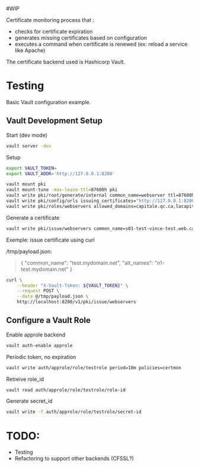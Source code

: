 #WIP

Certificate monitoring process that :
- checks for certificate expiration
- generates missing certificates based on configuration
- executes a command when certificate is renewed (ex: reload a service like
  Apache)

The certificate backend used is Hashicorp Vault.

# Testing
Basic Vault configuration example.

## Vault Development Setup

Start (dev mode)
```bash
vault server -dev
```

Setup
```bash
export VAULT_TOKEN=
export VAULT_ADDR='http://127.0.0.1:8200'

vault mount pki
vault mount-tune -max-lease-ttl=87600h pki
vault write pki/root/generate/internal common_name=webserver ttl=87600h
vault write pki/config/urls issuing_certificates="http://127.0.0.1:8200/v1/pki/ca" crl_distribution_points="http://127.0.0.1:8200/v1/pki/crl"
vault write pki/roles/webservers allowed_domains=capitale.qc.ca,lacapitale.com,lacapitalefs.com,unicainsurance.com,lunique.qc.ca,penncorp.ca,york-fire.com allow_subdomains="true" max_ttl="72h" client_flag=false key_usage=DigitalSignature,KeyEncipherment
```

Generate a certificate
```bash
vault write pki/issue/webservers common_name=s01-test-vince-test.web.capitale.qc.ca alt_names=n1-s01-test-vince-test.web.capitale.qc.ca
```

Exemple: issue certificate using curl

/tmp/payload.json:

> {
>   "common_name": "test.mydomain.net",
>   "alt_names": "n1-test.mydomain.net"
> }

```bash
curl \
    --header "X-Vault-Token: ${VAULT_TOKEN}" \
    --request POST \
    --data @/tmp/payload.json \
    http://localhost:8200/v1/pki/issue/webservers
```

## Configure a Vault Role
Enable approle backend
```bash
vault auth-enable approle
```

Periodic token, no expiration
```bash
vault write auth/approle/role/testrole period=10m policies=certmon
```

Retreive role_id
```bash
vault read auth/approle/role/testrole/role-id
```

Generate secret_id
```bash
vault write -f auth/approle/role/testrole/secret-id
```

# TODO:
- Testing
- Refactoring to support other backends (CFSSL?)

